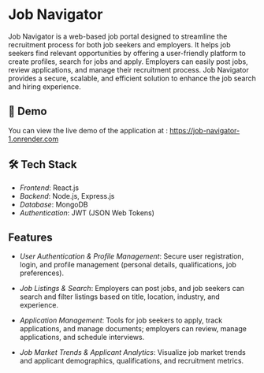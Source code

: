 # Job Navigator


Job Navigator is a web-based job portal designed to streamline the recruitment process for both job seekers and employers. It helps job seekers find relevant opportunities by offering a user-friendly platform to create profiles, search for jobs and apply. Employers can easily post jobs, review applications, and manage their recruitment process. Job Navigator provides a secure, scalable, and efficient solution to enhance the job search and hiring experience.



## 🚀 Demo

You can view the live demo of the application at : https://job-navigator-1.onrender.com



## 🛠 Tech Stack
- *Frontend*: React.js
- *Backend*: Node.js, Express.js
- *Database*: MongoDB
- *Authentication*: JWT (JSON Web Tokens)


## Features

- *User Authentication & Profile Management*: Secure user registration, login, and profile management (personal details, qualifications, job preferences).

- *Job Listings & Search*: Employers can post jobs, and job seekers can search and filter listings based on title, location, industry, and experience.

- *Application Management*: Tools for job seekers to apply, track applications, and manage documents; employers can review, manage applications, and schedule interviews.

- *Job Market Trends & Applicant Analytics*: Visualize job market trends and applicant demographics, qualifications, and recruitment metrics.
